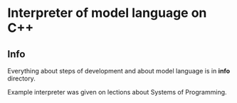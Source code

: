 # Interpreter of model language on C++

## Info

Everything about steps of development and about model language is in **info** directory. 

Example interpreter was given on lections about Systems of Programming. 